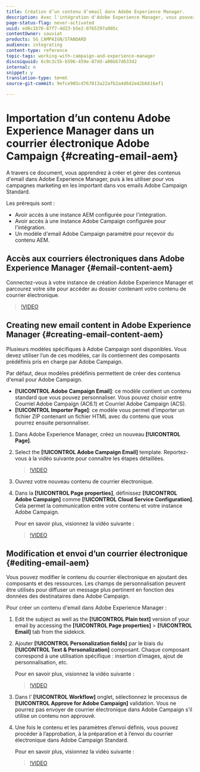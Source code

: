 ```yaml
---
title: Création d’un contenu d’email dans Adobe Experience Manager.
description: Avec l'intégration d'Adobe Experience Manager, vous pouvez créer du contenu directement dans AEM et l'utiliser ultérieurement dans Adobe Campaign.
page-status-flag: never-activated
uuid: ed6c1b76-87f7-4d23-b5e2-0765297a905c
contentOwner: sauviat
products: SG_CAMPAIGN/STANDARD
audience: integrating
content-type: reference
topic-tags: working-with-campaign-and-experience-manager
discoiquuid: 6c0c3c5b-b596-459e-87dd-a06bb7d633d2
internal: n
snippet: y
translation-type: tm+mt
source-git-commit: 9efce905cd767013a22afb2a4d642e42b6616ef1

---
```



# Importation d’un contenu Adobe Experience Manager dans un courrier électronique Adobe Campaign {#creating-email-aem}

A travers ce document, vous apprendrez à créer et gérer des contenus d&#39;email dans Adobe Experience Manager, puis à les utiliser pour vos campagnes marketing en les important dans vos emails Adobe Campaign Standard.

Les prérequis sont :

* Avoir accès à une instance AEM configurée pour l&#39;intégration.
* Avoir accès à une instance Adobe Campaign configurée pour l&#39;intégration.
* Un modèle d&#39;email Adobe Campaign paramétré pour reçevoir du contenu AEM.

## Accès aux courriers électroniques dans Adobe Experience Manager {#email-content-aem}

Connectez-vous à votre instance de création Adobe Experience Manager et parcourez votre site pour accéder au dossier contenant votre contenu de courrier électronique.

>[!VIDEO](https://video.tv.adobe.com/v/29996)

## Creating new email content in Adobe Experience Manager {#creating-email-content-aem}

Plusieurs modèles spécifiques à Adobe Campaign sont disponibles. Vous devez utiliser l’un de ces modèles, car ils contiennent des composants prédéfinis pris en charge par Adobe Campaign.

Par défaut, deux modèles prédéfinis permettent de créer des contenus d&#39;email pour Adobe Campaign.

* **[!UICONTROL Adobe Campaign Email]**: ce modèle contient un contenu standard que vous pouvez personnaliser. Vous pouvez choisir entre Courriel Adobe Campaign (AC6.1) et Courriel Adobe Campaign (ACS).
* **[!UICONTROL Importer Page]**: ce modèle vous permet d&#39;importer un fichier ZIP contenant un fichier HTML avec du contenu que vous pourrez ensuite personnaliser.

1. Dans Adobe Experience Manager, créez un nouveau **[!UICONTROL Page]**.

1. Select the **[!UICONTROL Adobe Campaign Email]** template. Reportez-vous à la vidéo suivante pour connaître les étapes détaillées.
   >[!VIDEO](https://video.tv.adobe.com/v/29997)

1. Ouvrez votre nouveau contenu de courrier électronique.

1. Dans la **[!UICONTROL Page properties]**, définissez **[!UICONTROL Adobe Campaign]** comme **[!UICONTROL Cloud Service Configuration]**. Cela permet la communication entre votre contenu et votre instance Adobe Campaign.

   Pour en savoir plus, visionnez la vidéo suivante :

   >[!VIDEO](https://video.tv.adobe.com/v/29999)

## Modification et envoi d’un courrier électronique {#editing-email-aem}

Vous pouvez modifier le contenu du courrier électronique en ajoutant des composants et des ressources. Les champs de personnalisation peuvent être utilisés pour diffuser un message plus pertinent en fonction des données des destinataires dans Adobe Campaign.

Pour créer un contenu d&#39;email dans Adobe Experience Manager :

1. Edit the subject as well as the **[!UICONTROL Plain text]** version of your email by accessing the **[!UICONTROL Page properties]** > **[!UICONTROL Email]** tab from the sidekick.

1. Ajouter **[!UICONTROL Personalization fields]** par le biais du **[!UICONTROL Text & Personalization]** composant. Chaque composant correspond à une utilisation spécifique : insertion d’images, ajout de personnalisation, etc.

   Pour en savoir plus, visionnez la vidéo suivante :
   >[!VIDEO](https://video.tv.adobe.com/v/29998)

1. Dans l’ **[!UICONTROL Workflow]** onglet, sélectionnez le processus de **[!UICONTROL Approve for Adobe Campaign]** validation. Vous ne pourrez pas envoyer de courrier électronique dans Adobe Campaign s’il utilise un contenu non approuvé.

1. Une fois le contenu et les paramètres d’envoi définis, vous pouvez procéder à l’approbation, à la préparation et à l’envoi du courrier électronique dans Adobe Campaign Standard.

   Pour en savoir plus, visionnez la vidéo suivante :

   >[!VIDEO](https://video.tv.adobe.com/v/23721)
